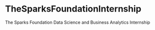 # TheSparksFoundationInternship
The Sparks Foundation   Data Science and Business Analytics Internship
